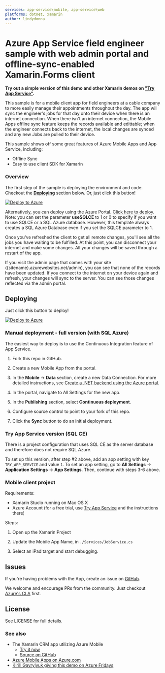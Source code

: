 ```yaml
---
services: app-service\mobile, app-service\web
platforms: dotnet, xamarin
author: lindydonna
---
```


# Azure App Service field engineer sample with web admin portal and offline-sync-enabled Xamarin.Forms client

**Try out a simple version of this demo and other Xamarin demos on ["Try App Service"](https://aka.ms/trymobile).**

This sample is for a mobile client app for field engineers at a cable company to more easily manage their appointments throughout the day. The app will sync the engineer's jobs for that day onto their device when there is an internet connection. When there isn't an internet connection, the Mobile Apps offline sync feature keeps the records available and edittable; when the engineer connects back to the internet, the local changes are synced and any new Jobs are pulled to their device.

This sample shows off some great features of Azure Mobile Apps and App Service, including:
 - Offline Sync
 - Easy to use client SDK for Xamarin

### Overview

The first step of the sample is deploying the environment and code. Checkout the **[Deploying](#deploying)** section below. Or, just click this button!

[![Deploy to Azure](http://azuredeploy.net/deploybutton.png)](https://azuredeploy.net/)

Alternatively, you can deploy using the Azure Portal. [Click here to deploy](https://portal.azure.com/#create/Microsoft.Template/uri/https%3A%2F%2Fraw.githubusercontent.com%2Flindydonna%2Ffieldengineer%2Fmaster%2Fazuredeploy.json). Note: you can set the parameter **useSQLCE** to 1 or 0 to specify if you want to use SQLCE or a SQL Azure database. However, this template always creates a SQL Azure Database even if you set the SQLCE parameter to 1.

Once you've refreshed the client to get all remote changes, you'll see all the jobs you have waiting to be fulfilled. At this point, you can disconnect your internet and make some changes. All your changes will be saved through a restart of the app. 

If you visit the admin page that comes with your site ({sitename}.azurewebsites.net/admin), you can see that none of the records have been updated. If you connect to the internet on your device again and refresh, your changes will sync to the server. You can see those changes reflected via the admin portal.

## Deploying

Just click this button to deploy!

[![Deploy to Azure](http://azuredeploy.net/deploybutton.png)](https://azuredeploy.net/)

### Manual deployment - full version (with SQL Azure)

The easiest way to deploy is to use the Continuous Integration feature of App Service.

1. Fork this repo in GitHub.

2. Create a new Mobile App from the portal.

3. In the **Mobile** -> **Data** section, create a new Data Connection. For more detailed instructions, see [Create a .NET backend using the Azure portal](https://azure.microsoft.com/en-us/documentation/articles/app-service-mobile-dotnet-backend-how-to-use-server-sdk/#create-app).

4. In the portal, navigate to All Settings for the new app.

5. In the **Publishing** section, select **Continuous deployment**.

6. Configure source control to point to your fork of this repo.

6. Click the **Sync** button to do an initial deployment.

### Try App Service version (SQL CE)

There is a project configuration that uses SQL CE as the server database and therefore does not require SQL Azure. 

To set up this version, after step #2 above, add an app setting with key `TRY_APP_SERVICE` and value `1`. To set an app setting, go to **All Settings** -> **Application Settings** -> **App Settings**. Then, continue with steps 3-6 above.

### Mobile client project

Requirements:
 - Xamarin Studio running on Mac OS X
 - Azure Account (for a free trial, use [Try App Service](https://aka.ms/trymobile) and the instructions there)

Steps:

1. Open up the Xamarin Project

2. Update the Mobile App Name, in `./Services/JobService.cs`

3. Select an iPad target and start debugging.

## Issues

If you're having problems with the App, create an issue on [GitHub](https://github.com/azure/fieldengineer/issues).

We welcome and encourage PRs from the community. Just checkout [Azure's CLA](https://cla.azure.com/) first.

## License

See [LICENSE](https://github.com/Azure-Samples/app-service-mobile-dotnet-fieldengineer/blob/master/LICENSE) for full details.


### See also

 - The Xamarin CRM app utilizing Azure Mobile
   - [Try it now](aka.ms/trymobile)
   - [Source on GitHub](https://github.com/xamarin/app-crm/)
 - [Azure Mobile Apps on Azure.com](https://azure.microsoft.com/en-us/services/app-service/mobile/)
 - [Kirill Gavrylyuk giving this demo on Azure Fridays](https://channel9.msdn.com/Shows/Azure-Friday/Azure-App-Service-Mobile-Apps-with-Kirill-Gavrylyuk)
